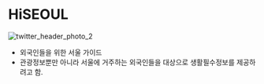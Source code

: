 # HiSEOUL
![twitter_header_photo_2](https://user-images.githubusercontent.com/68933325/195299980-335b0619-8c52-4125-b555-b4b24bf2a7b7.png)
- 외국인들을 위한 서울 가이드
- 관광정보뿐만 아니라 서울에 거주하는 외국인들을 대상으로 생활필수정보를 제공하려고 함.



